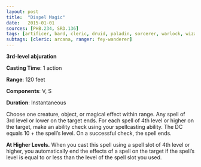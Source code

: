 ```yaml
---
layout: post
title:  "Dispel Magic"
date:   2015-01-01
sources: [PHB.234, SRD.136]
tags: [artificer, bard, cleric, druid, paladin, sorcerer, warlock, wizard, level3, action, abjuration]
subtags: [cleric: arcana, ranger: fey-wanderer]
---
```


**3rd-level abjuration**

**Casting Time**: 1 action

**Range**: 120 feet

**Components**: V, S

**Duration**: Instantaneous

Choose one creature, object, or magical effect within range. Any spell of 3rd level or lower on the target ends. For each spell of 4th level or higher on the target, make an ability check using your spellcasting ability. The DC equals 10 + the spell’s level. On a successful check, the spell ends.

**At Higher Levels.** When you cast this spell using a spell slot of 4th level or higher, you automatically end the effects of a spell on the target if the spell’s level is equal to or less than the level of the spell slot you used.
